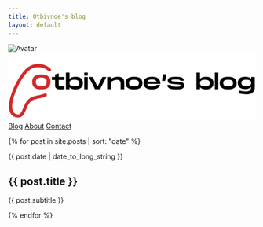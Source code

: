 ```yaml
---
title: Otbivnoe's blog
layout: default
---
```


<div class="main__avatar-container">
	<img src="/assets/img/side-menu/avatar.png" class="avatar" alt="Avatar">				
</div>
<img class="main__logo" src="/assets/img/logo.svg" alt="site's logo">

<nav class="sidebar__nav--mobile">	
	<a class="sidebar__nav-item selected" href="#contact">Blog</a>
	<a class="sidebar__nav-item" href="#about">About</a>
	<a class="sidebar__nav-item" href="#contact">Contact</a>
</nav>

{% for post in site.posts | sort: "date" %}
<article class ="article">
	<p class="article-date">{{ post.date | date_to_long_string }}</p>
	<h1 class="article-title">{{ post.title }}</h1>
	<p class="article-description">{{ post.subtitle }}</h1>
</article>
{% endfor %}
